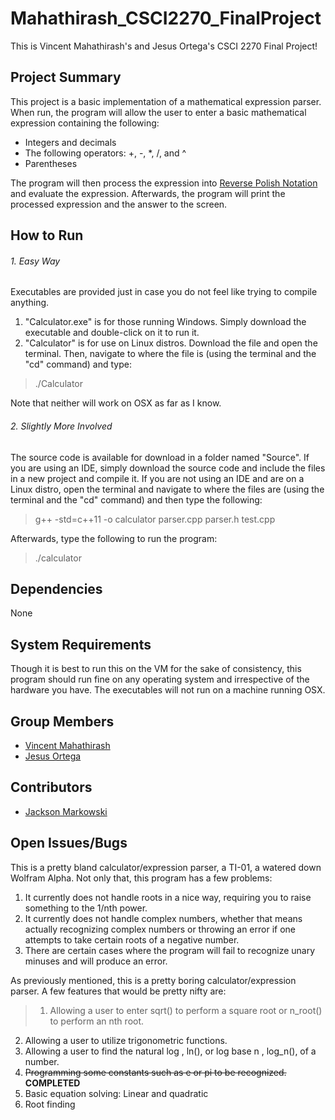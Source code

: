 # Mahathirash_CSCI2270_FinalProject
This is Vincent Mahathirash's and Jesus Ortega's CSCI 2270 Final Project!

## <b>Project Summary</b>
This project is a basic implementation of a mathematical expression parser. When run, the program will allow the user to enter a basic mathematical expression containing the following:
- Integers and decimals
- The following operators: +, -, *, /, and ^
- Parentheses

The program will then process the expression into [Reverse Polish Notation](http://en.wikipedia.org/wiki/Reverse_Polish_notation) and evaluate the expression. Afterwards, the program will print the processed expression and the answer to the screen.

## <b>How to Run</b>

###### 1. Easy Way
Executables are provided just in case you do not feel like trying to compile anything.

1. "Calculator.exe" is for those running Windows. Simply download the executable and double-click on it to run it.
2. "Calculator" is for use on Linux distros. Download the file and open the terminal. Then, navigate to where the file is (using the terminal and the "cd" command) and type:

> ./Calculator

Note that neither will work on OSX as far as I know.

###### 2. Slightly More Involved
The source code is available for download in a folder named "Source". If you are using an IDE, simply download the source code and include the files in a new project and compile it. If you are not using an IDE and are on a Linux distro, open the terminal and navigate to where the files are (using the terminal and the "cd" command) and then type the following:
> g++ -std=c++11 -o calculator parser.cpp parser.h test.cpp

Afterwards, type the following to run the program:
> ./calculator

## <b>Dependencies</b>
None

## <b>System Requirements</b>
Though it is best to run this on the VM for the sake of consistency, this program should run fine on any operating system and irrespective of the hardware you have. The executables will not run on a machine running OSX.

## <b>Group Members</b>
- [Vincent Mahathirash](https://github.com/SirUsername)
- [Jesus Ortega](https://github.com/jesus-ortega)

## <b>Contributors</b>
- [Jackson Markowski](http://github.com/JacksonMarkowski)

## <b>Open Issues/Bugs</b>
This is a pretty bland calculator/expression parser, a TI-01, a watered down Wolfram Alpha. Not only that, this program has a few problems:
> 
1. It currently does not handle roots in a nice way, requiring you to raise something to the 1/nth power.
2. It currently does not handle complex numbers, whether that means actually recognizing complex numbers or throwing an error if one attempts to take certain roots of a negative number.
3. There are certain cases where the program will fail to recognize unary minuses and will produce an error.

As previously mentioned, this is a pretty boring calculator/expression parser. A few features that would be pretty nifty are:
> 1. Allowing a user to enter sqrt() to perform a square root or n_root() to perform an nth root.
2. Allowing a user to utilize trigonometric functions.
3. Allowing a user to find the natural log , ln(), or log base n , log_n(), of a number.
4. ~~Programming some constants such as e or pi to be recognized.~~ <b>COMPLETED</b>
5. Basic equation solving: Linear and quadratic
6. Root finding
